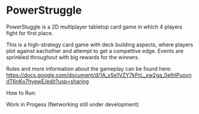 # PowerStruggle

PowerStuggle is a 2D multiplayer tabletop card game in which 4 players fight for first place.

This is a high-strategy card game with deck building aspects, where players plot against eachother and attempt to get a compettive edge. Events are sprinkled throughout with big rewards for the winners.

Rules and more information about the gameplay can be found here: https://docs.google.com/document/d/1A_vSe1VZY7kPrL_xw2ga_0elhIPuovndT6nKo7hyewE/edit?usp=sharing

How to Run:

Work in Progess (Networking still under development)
